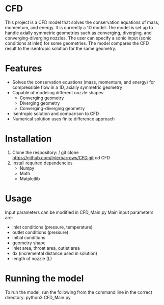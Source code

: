# CFD

This project is a CFD model that solves the conservation equations of mass, momentum, and energy. It is currently a 1D model. The model is set up to handle axially symmetric geometries such as converging, diverging, and converging-diverging nozzles. The user can specify a sonic input (sonic conditions at inlet) for some geometries. The model compares the CFD result to the isentropic solution for the same geometry.

# Features
- Solves the conservation equations (mass, momentum, and energy) for compressible flow in a 1D, axially symmetric geometry
- Capable of modeling different nozzle shapes:
    - Converging geometry
    - Diverging geometry 
    - Converging-diverging geometry
- Isentropic solution and comparison to CFD
- Numerical solution uses finite difference approach

# Installation
1. Clone the respository: /
git clone https://github.com/tylerbarrows/CFD.git 
cd CFD
2. Install required dependencies
    - Numpy
    - Math
    - Matplotlib

# Usage
Input parameters can be modified in CFD_Main.py
Main input parameters are:
- inlet conditions (pressure, temperature)
- outlet conditions (pressure)
- initial conditions
- geometry shape
- inlet area, throat area, outlet area
- dx (incremental distance used in solution)
- length of nozzle (L)

# Running the model
To run the model, run the following from the command line in the correct directory:
python3 CFD_Main.py